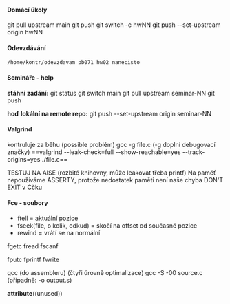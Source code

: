 #### Domácí úkoly
git pull upstream main
git push
git switch -c hwNN
git push --set-upstream origin hwNN

#### Odevzdávání
```
/home/kontr/odevzdavam pb071 hw02 nanecisto
```
#### Semináře - help

**stáhni zadání:**
git status
git switch main
git pull upstream seminar-NN
git push

**hoď lokální na remote repo:**
git push --set-upstream origin seminar-NN

#### Valgrind
kontruluje za běhu (possible problém)
gcc -g file.c (-g doplní debugovací značky)
==valgrind  --leak-check=full --show-reachable=yes --track-origins=yes ./file.c==


TESTUJ NA AISE (rozbité knihovny, může leakovat třeba printf)
Na paměť nepoužíváme ASSERTY, protože nedostatek paměti není naše chyba
DON'T EXIT v Cčku

#### Fce - soubory
- ftell = aktuální pozice
- fseek(file, o kolik, odkud) = skočí na offset od současné pozice
- rewind = vrátí se na normální

fgetc
fread
fscanf

fputc
fprintf
fwrite

gcc (do assembleru) (čtyři úrovně optimalizace)
gcc -S -00 source.c (případně: -o output.s)


__attribute__((unused))